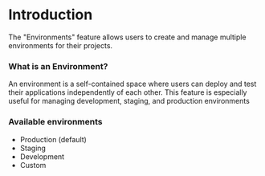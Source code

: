 # Introduction

The "Environments" feature allows users to create and manage multiple environments for their projects.

### What is an Environment?

An environment is a self-contained space where users can deploy and test their applications independently of each other. This feature is especially useful for managing development, staging, and production environments

### Available environments

- Production (default)
- Staging
- Development
- Custom
